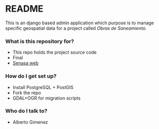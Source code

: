 # README #

This is an django based admin application which purpose is to manage specific geospatial data for a project called _Obras de Saneamiento_.

### What is this repository for? ###

* This repo holds the project source code 
* Final
* [Senasa web](https://bitbucket.org/agimenez/senasaweb)

### How do I get set up? ###

* Install PostgreSQL + PostGIS
* Fork the repo
* GDAL+OGR for migration scripts


### Who do I talk to? ###

* Alberto Gimenez